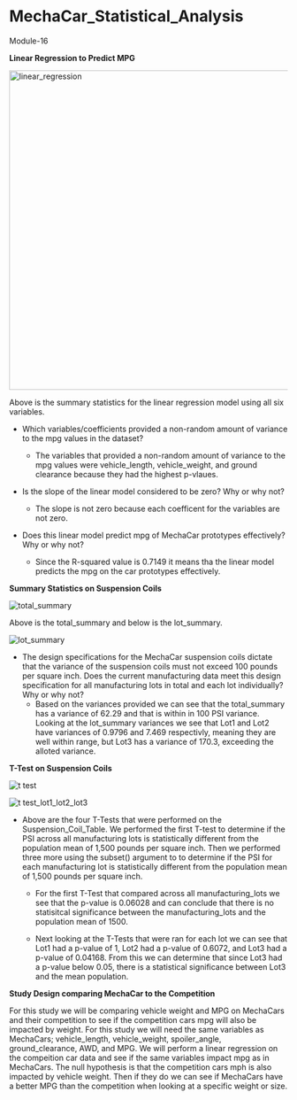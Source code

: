 # MechaCar_Statistical_Analysis
Module-16

**Linear Regression to Predict MPG**

<img width="577" alt="linear_regression" src="https://user-images.githubusercontent.com/118235205/225523762-cb385e32-2825-48ca-bccc-170171d0f408.png">

Above is the summary statistics for the linear regression model using all six variables.

- Which variables/coefficients provided a non-random amount of variance to the mpg values in the dataset?
    - The variables that provided a non-random amount of variance to the mpg values were vehicle_length, vehicle_weight, and ground clearance because they had the highest p-vlaues. 

- Is the slope of the linear model considered to be zero? Why or why not?
    - The slope is not zero because each coefficent for the variables are not zero. 

- Does this linear model predict mpg of MechaCar prototypes effectively? Why or why not?
    - Since the R-squared value is 0.7149 it means tha the linear model predicts the mpg on the car prototypes effectively. 


**Summary Statistics on Suspension Coils**

 ![total_summary](https://user-images.githubusercontent.com/118235205/225523799-90ca6728-db3b-4ee2-9b97-817e218013af.png)

Above is the total_summary and below is the lot_summary.

![lot_summary](https://user-images.githubusercontent.com/118235205/225523935-fa368c3a-f946-4816-8a08-f73cf16da80a.png)

- The design specifications for the MechaCar suspension coils dictate that the variance of the suspension coils must not exceed 100 pounds per square inch. Does the current manufacturing data meet this design specification for all manufacturing lots in total and each lot individually? Why or why not?
    - Based on the variances provided we can see that the total_summary has a variance of 62.29 and that is within in 100 PSI variance. Looking at the lot_summary variances we see that Lot1 and Lot2 have variances of 0.9796 and 7.469 respectivly, meaning they are well within range, but Lot3 has a variance of 170.3, exceeding the alloted variance. 

**T-Test on Suspension Coils**

![t test](https://user-images.githubusercontent.com/118235205/225523999-9b4a8207-9625-434e-a641-017518f63926.png)

![t test_lot1_lot2_lot3](https://user-images.githubusercontent.com/118235205/225524077-d86d2c2e-599f-4ce5-bc37-66752e5f4860.png)

- Above are the four T-Tests that were performed on the Suspension_Coil_Table. We performed the first T-test to determine if the PSI across all manufacturing lots is statistically different from the population mean of 1,500 pounds per square inch. Then we performed three more using the subset() argument to to determine if the PSI for each manufacturing lot is statistically different from the population mean of 1,500 pounds per square inch.

    - For the first T-Test that compared across all manufacturing_lots we see that the p-value is 0.06028 and can conclude that there is no statisitcal significance between the manufacturing_lots and the population mean of 1500. 

    - Next looking at the T-Tests that were ran for each lot we can see that Lot1 had a p-value of 1, Lot2 had a p-value of 0.6072, and Lot3 had a p-value of 0.04168. From this we can determine that since Lot3 had a p-value below 0.05, there is a statistical significance between Lot3 and the mean population. 

**Study Design comparing MechaCar to the Competition**

For this study we will be comparing vehicle weight and MPG on MechaCars and their competition to see if the competition cars mpg will also be impacted by weight. For this study we will need the same variables as MechaCars; vehicle_length, vehicle_weight, spoiler_angle, ground_clearance, AWD, and MPG. We will perform a linear regression on the compeition car data and see if the same variables impact mpg as in MechaCars. The null hypothesis is that the competition cars mph is also impacted by vehicle weight. Then if they do we can see if MechaCars have a better MPG than the competition when looking at a specific weight or size. 
